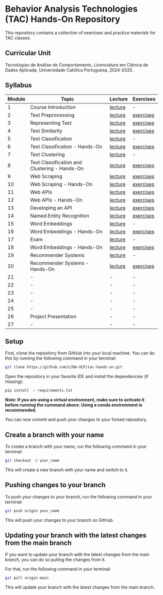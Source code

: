 # Behavior Analysis Technologies (TAC) Hands-On Repository

This repository contains a collection of exercises and practice materials for TAC classes.

## Curricular Unit
Tecnologias de Análise de Comportamento, Licenciatura em Ciência de Dados Aplicada, Universidade Católica Portuguesa, 2024-2025.

## Syllabus

| **Module** | **Topic**                                    | **Lecture**                           | **Exercises**                        |
|------------|----------------------------------------------|---------------------------------------|--------------------------------------|
| 1          | Course Introduction                          | [lecture](lectures/TAC-Session01.pdf) | -                                    |
| 2          | Text Preprocessing                           | [lecture](lectures/TAC-Session02.pdf) | [exercises](exercises/session02/)    |
| 3          | Representing Text                            | [lecture](lectures/TAC-Session03.pdf) | [exercises](exercises/session03/)    |
| 4          | Text Similarity                              | [lecture](lectures/TAC-Session04.pdf) | [exercises](exercises/session04/)    |
| 5          | Text Classification                          | [lecture](lectures/TAC-Session05.pdf) | -                                    |
| 6          | Text Classification - Hands-On               | [lecture](lectures/TAC-Session06.pdf) | [exercises](exercises/session06-08/) |
| 7          | Text Clustering                              | [lecture](lectures/TAC-Session07.pdf) | -                                    |
| 8          | Text Classification and Clustering - Hands-On | [lecture](lectures/TAC-Session08.pdf) | [exercises](exercises/session06-08/) |
| 9          | Web Scraping                                 | [lecture](lectures/TAC-Session09.pdf) | [exercises](exercises/session09-10/) |
| 10         | Web Scraping - Hands-On                      | [lecture](lectures/TAC-Session10.pdf) | [exercises](exercises/session09-10/) |
| 11         | Web APIs                                     | [lecture](lectures/TAC-Session11.pdf) | [exercises](exercises/session11-12/) |
| 12         | Web APIs - Hands-On                          | [lecture](lectures/TAC-Session12.pdf) | [exercises](exercises/session11-12/) |
| 13         | Developing an API                            | [lecture](lectures/TAC-Session13.pdf) | [exercises](exercises/session13/)    |
| 14         | Named Entity Recognition                     | [lecture](lectures/TAC-Session14.pdf) | [exercises](exercises/session14/)    |
| 15         | Word Embeddings                              | [lecture](lectures/TAC-Session15.pdf) | -                                    |
| 16         | Word Embeddings - Hands-On                   | [lecture](lectures/TAC-Session16.pdf) | [exercises](exercises/session16-18/) |
| 17         | Exam                                         | [lecture](lectures/TAC-Session17.pdf) | -                                    |
| 18         | Word Embeddings - Hands-On                   | [lecture](lectures/TAC-Session18.pdf) | [exercises](exercises/session16-18/) |
| 19         | Recommender Systems                          | [lecture](lectures/TAC-Session19.pdf) | -                                    |
| 20         | Recommender Systems - Hands-On               | [lecture](lectures/TAC-Session20.pdf) | [exercises](exercises/session20-21/) |
| 21         | -                                            | -                                     | -                                    |
| 22         | -                                            | -                                     | -                                    |
| 23         | -                                            | -                                     | -                                    |
| 24         | -                                            | -                                     | -                                    |
| 25         | -                                            | -                                     | -                                    |
| 26         | Project Presentation                         | -                                     | -                                    |
| 27         | -                                            | -                                     | -                                    |

## Setup

First, clone the repository from GitHub into your local machine. You can do this by running the following command in your terminal:

```bash
git clone https://github.com/LCDA-UCP/tac-hands-on.git
```

Open the repository in your favorite IDE and install the dependencies (if missing):
```bash
pip install -r requirements.txt
```

**Note: If you are using a virtual environment, make sure to activate it before running the command above. Using a conda environment is recommended.**

You can now commit and push your changes to your forked repository.

## Create a branch with your name

To create a branch with your name, run the following command in your terminal:

```bash
git checkout -b your_name
```

This will create a new branch with your name and switch to it.

## Pushing changes to your branch

To push your changes to your branch, run the following command in your terminal:

```bash
git push origin your_name
```

This will push your changes to your branch on GitHub.

## Updating your branch with the latest changes from the main branch

If you want to update your branch with the latest changes from the main branch, you can do so pulling the changes from it.

For that, run the following command in your terminal:

```bash
git pull origin main
```

This will update your branch with the latest changes from the main branch.
